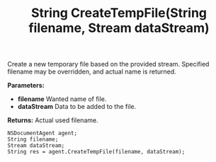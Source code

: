 ﻿---
uid: crmscript_ref_NSDocumentAgent_CreateTempFile
title: String CreateTempFile(String filename, Stream dataStream)
intellisense: NSDocumentAgent.CreateTempFile
keywords: NSDocumentAgent, CreateTempFile
so.topic: reference
---

Create a new temporary file based on the provided stream.  Specified filename may be overridden, and actual name is returned.

**Parameters:**
 - **filename** Wanted name of file.
 - **dataStream** Data to be added to the file.

**Returns:** Actual used filename.

```crmscript
NSDocumentAgent agent;
String filename;
Stream dataStream;
String res = agent.CreateTempFile(filename, dataStream);
```

